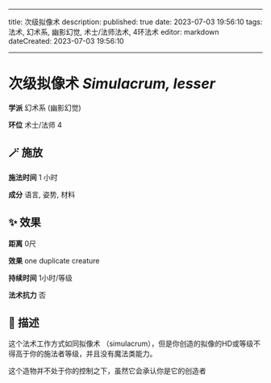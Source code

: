 
---
title: 次级拟像术
description: 
published: true
date: 2023-07-03 19:56:10
tags: 法术, 幻术系, 幽影幻觉, 术士/法师法术, 4环法术
editor: markdown
dateCreated: 2023-07-03 19:56:10

---

# **次级拟像术** *Simulacrum, lesser*

**学派** 幻术系 (幽影幻觉) 

**环位** 术士/法师 4

## 🪄 施放

**施法时间** 1 小时

**成分** 语言, 姿势, 材料

## ✨ 效果  

**距离** 0尺 

**效果** one duplicate creature 

**持续时间** 1小时/等级 

**法术抗力** 否

## 📖 描述

这个法术工作方式如同拟像术 （simulacrum），但是你创造的拟像的HD或等级不得高于你的施法者等级，并且没有魔法类能力。

这个造物并不处于你的控制之下，虽然它会承认你是它的创造者
    